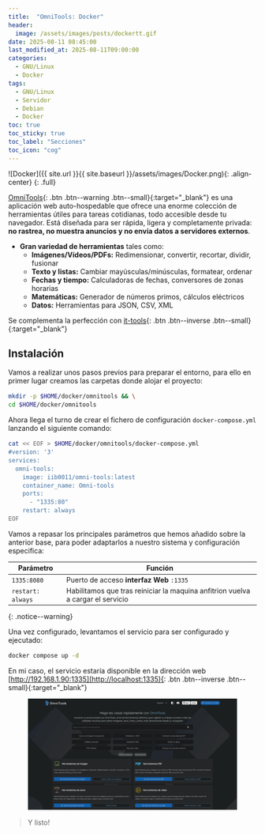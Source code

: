```yaml
---
title:  "OmniTools: Docker"
header:
  image: /assets/images/posts/dockertt.gif
date: 2025-08-11 08:45:00
last_modified_at: 2025-08-11T09:00:00
categories:
  - GNU/Linux
  - Docker
tags:
  - GNU/Linux
  - Servidor
  - Debian
  - Docker
toc: true
toc_sticky: true
toc_label: "Secciones"
toc_icon: "cog"
---
```


![Docker]({{ site.url }}{{ site.baseurl }}/assets/images/Docker.png){: .align-center}
{: .full}

[OmniTools](https://github.com/iib0011/omni-tools/){: .btn .btn--warning .btn--small}{:target="_blank"} es una aplicación web auto-hospedable que ofrece una enorme colección de herramientas útiles para tareas cotidianas, todo accesible desde tu navegador. Está diseñada para ser rápida, ligera y completamente privada: **no rastrea, no muestra anuncios y no envía datos a servidores externos**.

 - **Gran variedad de herramientas** tales como:
   - **Imágenes/Vídeos/PDFs:** Redimensionar, convertir, recortar, dividir, fusionar
   - **Texto y listas:** Cambiar mayúsculas/minúsculas, formatear, ordenar
   - **Fechas y tiempo:** Calculadoras de fechas, conversores de zonas horarias
   - **Matemáticas:** Generador de números primos, cálculos eléctricos
   - **Datos:** Herramientas para JSON, CSV, XML

Se complementa la perfección con [it-tools](https://lordpedal.github.io/gnu/linux/docker/ittools-docker/){: .btn .btn--inverse .btn--small}{:target="_blank"}

## Instalación

Vamos a realizar unos pasos previos para preparar el entorno, para ello en primer lugar creamos las carpetas donde alojar el proyecto:

```bash
mkdir -p $HOME/docker/omnitools && \
cd $HOME/docker/omnitools
```

Ahora llega el turno de crear el fichero de configuración `docker-compose.yml` lanzando el siguiente comando:

```bash
cat << EOF > $HOME/docker/omnitools/docker-compose.yml
#version: '3'
services:
  omni-tools:
    image: iib0011/omni-tools:latest
    container_name: Omni-tools
    ports:
      - "1335:80"
    restart: always
EOF
```

Vamos a repasar los principales parámetros que hemos añadido sobre la anterior base, para poder adaptarlos a nuestro sistema y configuración especifica:

| Parámetro | Función |
| ------ | ------ |
| `1335:8080` | Puerto de acceso **interfaz Web** `:1335` |
| `restart: always` | Habilitamos que tras reiniciar la maquina anfitrion vuelva a cargar el servicio |
{: .notice--warning}

Una vez configurado, levantamos el servicio para ser configurado y ejecutado:

```bash
docker compose up -d
```

En mi caso, el servicio estaría disponible en la dirección web [http://192.168.1.90:1335](http://localhost:1335){: .btn .btn--inverse .btn--small}{:target="_blank"}

<figure>
    <a href="/assets/images/posts/omnitools.jpg"><img src="/assets/images/posts/omnitools.jpg"></a>
</figure>

> Y listo!

